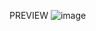 PREVIEW
![image](https://github.com/RasaIulian/Buttons/assets/99275349/6288842e-36a8-4fc0-8ce9-090d75afcf79)

